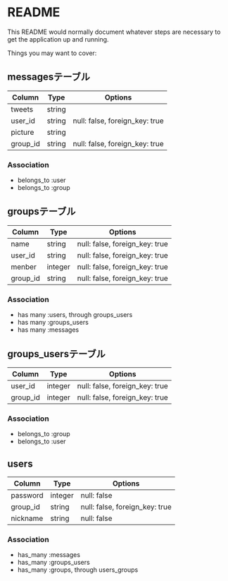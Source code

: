 # README

This README would normally document whatever steps are necessary to get the
application up and running.

Things you may want to cover:

## messagesテーブル
|Column|Type|Options|
|------|----|-------|
|tweets|string||
|user_id|string|null: false, foreign_key: true|
|picture|string||
|group_id|string|null: false, foreign_key: true|
### Association
- belongs_to :user 
- belongs_to :group

## groupsテーブル
|Column|Type|Options|
|------|----|-------|
|name|string|null: false, foreign_key: true|
|user_id|string|null: false, foreign_key: true|
|menber|integer|null: false, foreign_key: true|
|group_id|string|null: false, foreign_key: true|
### Association
- has many :users, through groups_users
- has many :groups_users
- has many :messages

## groups_usersテーブル
|Column|Type|Options|
|------|----|-------|
|user_id|integer|null: false, foreign_key: true|
|group_id|integer|null: false, foreign_key: true|
### Association
- belongs_to :group
- belongs_to :user

## users
|Column|Type|Options|
|------|----|-------|
|password|integer|null: false|
|group_id|string|null: false, foreign_key: true|
|nickname|string|null: false|
### Association
- has_many :messages
- has_many :groups_users
- has_many :groups, through users_groups